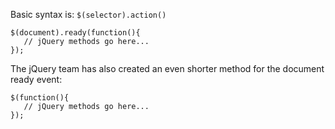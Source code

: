 Basic syntax is: `$(selector).action()`  
```
$(document).ready(function(){
   // jQuery methods go here...
});
```
The jQuery team has also created an even shorter method for the document ready event:
```
$(function(){
   // jQuery methods go here...
});
```
